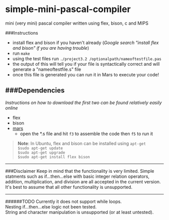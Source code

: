 simple-mini-pascal-compiler
===========================

mini (very mini) pascal compiler written using flex, bison, c and MIPS

###Instructions
- install flex and bison if you haven't already
  (*Google search "install flex and bison" if you are having trouble*)
- run ```make```
- using the test files run ```./project3.2 /optionalpath/nameoftestfile.pas```
- the output of this will tell you if your file is syntactically correct and will generate a "nameoftestfile.s" file
- once this file is generated you can run it in Mars to execute your code!


###Dependencies
-----------------------------
*Instructions on how to download the first two can be found relatively easily online*  

- flex 
- bison  
- [mars](http://courses.missouristate.edu/KenVollmar/MARS/download.htm)  
  - open the *.s file and hit ```f3``` to assemble the code then ```f5``` to run it

> **Note**: In Ubuntu, flex and bison can be installed using ```apt-get```  
```$sudo apt-get update```  
```$sudo apt-get upgrade ```  
```$sudo apt-get install flex bison```

---------------------------
###Disclaimer
Keep in mind that the functionality is very limited. Simple statments such as if...then...else with basic integer relation operators, addition, multiplication, and division are all accepted in the current version. It's best to assume that all other functionality is unsupported.

--------------------------

######TODO
Currently it does not support while loops.   
Nesting if...then...else logic not been tested.  
String and character manipulation is unsupported (or at least untested).
